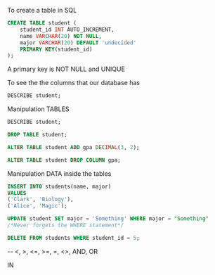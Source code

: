To create a table in SQL

```SQL
CREATE TABLE student (
	student_id INT AUTO_INCREMENT,
    name VARCHAR(20) NOT NULL,
    major VARCHAR(20) DEFAULT 'undecided'
    PRIMARY KEY(student_id)
);
```

A primary key is NOT NULL and UNIQUE

To see the the columns that our database has
```SQL
DESCRIBE student;
```

Manipulation TABLES

```SQL
DESCRIBE student; 

DROP TABLE student;

ALTER TABLE student ADD gpa DECIMAL(3, 2);

ALTER TABLE student DROP COLUMN gpa;

```

Manipulation DATA inside the tables

```SQL
INSERT INTO students(name, major)
VALUES
('Clark', 'Biology'),
('Alice', 'Magic');

UPDATE student SET major = 'Something' WHERE major = "Something"
/*Never forgets the WHERE statement*/

DELETE FROM students WHERE student_id = 5;
```

-- <, >, <=, >=, =, <>, AND, OR

IN

